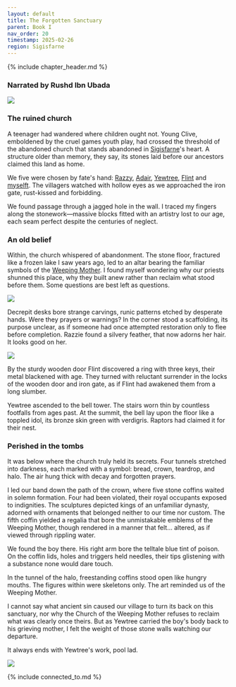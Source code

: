 ```yaml
---
layout: default
title: The Forgotten Sanctuary
parent: Book I
nav_order: 20
timestamp: 2025-02-26
region: Sigisfarne
---
```


{% include chapter_header.md %}

### Narrated by Rushd Ibn Ubada

![](https://i.imgur.com/QfyeMKK.png)

### The ruined church

A teenager had wandered where children ought not. Young Clive, emboldened by the cruel games youth play, had crossed the threshold of the abandoned church that stands abandoned in [Sigisfarne](../../directory/Sigisfarne/index.md)'s heart. A structure older than memory, they say, its stones laid before our ancestors claimed this land as home.

We five were chosen by fate's hand: [Razzy](../../directory/Sigisfarne/Razvan.md), [Adair](../../directory/Sigisfarne/Adair.md), [Yewtree](../../directory/Sigisfarne/Yewtree.md), [Flint](../../directory/Sigisfarne/Flint.md) and [myselft](../../directory/Sigisfarne/RushdIbnUbada.md). The villagers watched with hollow eyes as we approached the iron gate, rust-kissed and forbidding.

We found passage through a jagged hole in the wall. I traced my fingers along the stonework—massive blocks fitted with an artistry lost to our age, each seam perfect despite the centuries of neglect.

### An old belief

Within, the church whispered of abandonment. The stone floor, fractured like a frozen lake I saw years ago, led to an altar bearing the familiar symbols of the [Weeping Mother](../../directory/weepingMother.md). I found myself wondering why our priests shunned this place, why they built anew rather than reclaim what stood before them. Some questions are best left as questions.

![](https://i.imgur.com/hlie0p4.png)

Decrepit desks bore strange carvings, runic patterns etched by desperate hands. Were they prayers or warnings? In the corner stood a scaffolding, its purpose unclear, as if someone had once attempted restoration only to flee before completion. Razzie found a silvery feather, that now adorns her hair. It looks good on her.

![](https://i.imgur.com/A4IQL0I.png)


By the sturdy wooden door Flint discovered a ring with three keys, their metal blackened with age. They turned with reluctant surrender in the locks of the wooden door and iron gate, as if Flint had awakened them from a long slumber.

Yewtree ascended to the bell tower. The stairs worn thin by countless footfalls from ages past. At the summit, the bell lay upon the floor like a toppled idol, its bronze skin green with verdigris. Raptors had claimed it for their nest.

### Perished in the tombs

It was below where the church truly held its secrets. Four tunnels stretched into darkness, each marked with a symbol: bread, crown, teardrop, and halo. The air hung thick with decay and forgotten prayers.

I led our band down the path of the crown, where five stone coffins waited in solemn formation. Four had been violated, their royal occupants exposed to indignities. The sculptures depicted kings of an unfamiliar dynasty, adorned with ornaments that belonged neither to our time nor custom. The fifth coffin yielded a regalia that bore the unmistakable emblems of the Weeping Mother, though rendered in a manner that felt... altered, as if viewed through rippling water.

We found the boy there. His right arm bore the telltale blue tint of poison. On the coffin lids, holes and triggers held needles, their tips glistening with a substance none would dare touch.

In the tunnel of the halo, freestanding coffins stood open like hungry mouths. The figures within were skeletons only. The art reminded us of the Weeping Mother.

I cannot say what ancient sin caused our village to turn its back on this sanctuary, nor why the Church of the Weeping Mother refuses to reclaim what was clearly once theirs. But as Yewtree carried the boy's body back to his grieving mother, I felt the weight of those stone walls watching our departure.

It always ends with Yewtree's work, pool lad.

![](https://i.imgur.com/kvu7CYJ.png)


{% include connected_to.md %}
